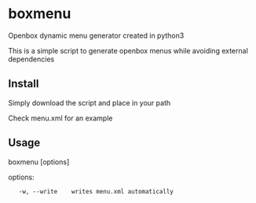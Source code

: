 # boxmenu
Openbox dynamic menu generator created in python3

This is a simple script to generate openbox menus while avoiding external dependencies

## Install
Simply download the script and place in your path

Check menu.xml for an example

## Usage
boxmenu [options]

options:
   
       -w, --write    writes menu.xml automatically 
